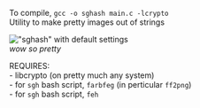 To compile, `gcc -o sghash main.c -lcrypto`  
Utility to make pretty images out of strings

!["sghash" with default settings](sghash.png "\"shgash\" with default settings")  
*wow so pretty*

REQUIRES:  
	- libcrypto (on pretty much any system)  
	- for `sgh` bash script, `farbfeg` (in perticular `ff2png`)  
	- for `sgh` bash script, `feh`  

